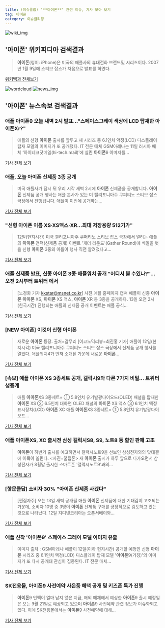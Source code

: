 ```yaml
---
title: (이슈클립) '**아이폰**' 관련 이슈, 기사 모아 보기
tag: 아이폰
category: 이슈클리핑
---
```

![wiki_img](https://user-images.githubusercontent.com/42597476/44503234-41136a80-a6d0-11e8-9071-6fc6418eafe4.png)
## **'**아이폰**'** 위키피디아 검색결과
>**아이폰**(영어: iPhone)은 미국의 애플사의 휴대전화 브랜드및 시리즈이다. 2007년 1월 9일에 스티브 잡스가 처음으로 발표를 하였다.

<a href="https://ko.wikipedia.org/wiki/아이폰" target="_blank">위키백과 전체보기</a>

![wordcloud](https://s3.ap-northeast-2.amazonaws.com/lyrics101-wordcloud/2018-09-13-1536774527.png)
![news_img](https://user-images.githubusercontent.com/42597476/44507050-1206f400-a6e4-11e8-8d98-7ffbfebb353f.png)
## **'**아이폰**'** 뉴스속보 검색결과
### 애플 **아이폰**9 오늘 새벽 2시 발표..."스페이스그레이 색상에 LCD 탑재한 **아이폰**Xr?"

>애플의 신형 **아이폰** 출시를 앞두고 새 시리즈 중 6.1인치 액정(LCD) 디스플레이 탑재 모델의 이미지가 또 공개됐다. IT 전문 매체 GSM아레나는 11일 러시아 매체 ‘하이테크닷메일(hi-tech.mail)’에 실린 **아이폰**9 이미지를...

<a href="http://www.kookje.co.kr/news2011/asp/newsbody.asp?code=0200&key=20180913.99099005217" target="_blank">기사 전체 보기</a>

### 애플, 오늘 **아이폰** 신제품 3종 공개

>미국 애플사가 잠시 뒤 우리 시각 새벽 2시에 **아이폰** 신제품을 공개합니다. **아이폰** 신제품 공개 행사는 애플 본사가 있는 미 캘리포니아주 쿠퍼티노 스티브 잡스 극장에서 진행됩니다. 애플이 이번에 공개하는...

<a href="http://www.ytn.co.kr/_ln/0104_201809130012457837" target="_blank">기사 전체 보기</a>

### "신형 **아이폰** 이름 XS·XS맥스·XR…최대 저장용량 512기가"

>12일(현지시간) 미국 캘리포니아주 쿠퍼티노 스티브 잡스 극장에서 열리는 애플의 **아이폰** 언팩(신제품 공개) 이벤트 '게더 라운드'(Gather Round)에 베일을 벗을 신형 **아이폰** 3종의 이름이 행사 직전 알려졌다고...

<a href="http://app.yonhapnews.co.kr/YNA/Basic/SNS/r.aspx?c=AKR20180913000700075&did=1195m" target="_blank">기사 전체 보기</a>

### 애플 신제품 발표, 신종 **아이폰** 3종·애플워치 공개 "어디서 볼 수있나?"...오전 2시부터 트위터 에서

>[노경화 기자 kkstar@msnet.co.kr] 사진.애플 홈페이지 캡쳐 애플이 신종 **아이폰** **아이폰** XS, **아이폰** XS 맥스, **아이폰** XR 등 3종을 공개하다. 13일 오전 2시 (한국시간) 진행되는 애플의 신제품 공개 이벤트는 애플 공식...

<a href="http://news.imaeil.com/Entertainments/2018091302442013533" target="_blank">기사 전체 보기</a>

### [NEW **아이폰**] 이것이 신형 **아이폰**

>새로운 **아이폰** 등장. 출처=갈무리 [이코노믹리뷰=최진홍 기자] 애플이 12일(현지시각) 미국 캘리포니아주 쿠퍼티노 스티브 잡스 극장에서 신제품 공개 행사를 열었다. 애플워치4가 먼저 소개된 가운데 새로운 **아이폰**...

<a href="http://www.econovill.com/news/articleView.html?idxno=346124" target="_blank">기사 전체 보기</a>

### [속보] 애플 **아이폰** XS 3종세트 공개, 갤럭시9와 다른 7가지 비밀… 트위터 생중계

>애플 **아이폰**XS 3종세트= ① 5.8인치 유기발광다이오드(OLED) 패널을 탑재한 **아이폰** XS ② 6.5인치 대화면 OLED 패널의 **아이폰** XS 맥스 ③ 6.1인치 액정표시장치(LCD) **아이폰** XC 애플 **아이폰**XS 3종세트= ① 5.8인치 유기발광다이오드...

<a href="http://www.g-enews.com/ko-kr/news/article/news_all/2018091117214086264a01bf698f_1/article.html" target="_blank">기사 전체 보기</a>

### 애플 **아이폰**XS, XC 출시전 삼성 갤럭시S8, S9, 노트8 등 할인 판매 고조

>**아이폰**이 하반기 출시를 예고하면서 갤럭시노트9을 선보인 삼성전자와의 맞대결에 이목이 쏠린다. <사진=꿀팁폰> 새 **아이폰** 출시가 하루 앞으로 다가오면서 삼성전자가 8월말 출시한 스마트폰 '갤럭시노트9'과의...

<a href="http://www.sommeliertimes.com/news/articleView.html?idxno=10304" target="_blank">기사 전체 보기</a>

### [핫문쿨답] 소비자 30% "**아이폰** 신제품 사겠다"

>[편집자주] 오는 13일 새벽 공개될 애플 **아이폰** 신제품에 대한 기대감이 고조되는 가운데, 소비자 10명 중 3명이 **아이폰** 신제품 구매를 긍정적으로 검토하고 있는 것으로 나타났다. 12일 지디넷코리아는 오픈서베이와...

<a href="http://www.zdnet.co.kr/ArticleView.asp?artice_id=20180912170557" target="_blank">기사 전체 보기</a>

### 애플 신작 '**아이폰**9' 스페이스 그레이 모델 이미지 유출

>이미지 출처 : GSM아레나 애플이 12일(이하 현지시간) 공개할 예정인 신형 **아이폰** 시리즈 중 6.1인치 액정(LCD) 디스플레이 탑재 모델 '**아이폰**9(가칭)'의 이미지가 또 다시 공개돼 관심이 집중된다. IT 전문 매체...

<a href="http://www.betanews.net:8080/article/907750.html" target="_blank">기사 전체 보기</a>

### SK전용몰, **아이폰**9 사전예약 사은품 혜택 공개 및 키즈폰 특가 진행

>**아이폰**9 언팩이 얼마 남지 않은 지금, 해외 매체에서 예상한 **아이폰**9 출시 예정일은 오는 9월 21일로 예상되고 있으며 **아이폰**9 사전예약 관련 정보가 이슈화되고 있다. 이에 SK전용몰에서는 **아이폰**9 사전예약에 대해...

<a href="http://www.e2news.com/news/articleView.html?idxno=202255" target="_blank">기사 전체 보기</a>



